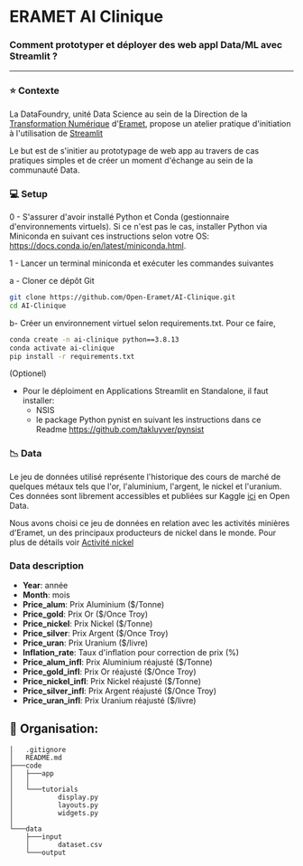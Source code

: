# ERAMET AI Clinique

### Comment prototyper et déployer des web appl Data/ML avec Streamlit ?

--------
### ⭐ Contexte

La DataFoundry, unité Data Science au sein de la Direction de la [Transformation Numérique](https://www.eramet.com/fr/groupe/transformation-numerique) d'[Eramet](https://www.eramet.com/fr), propose un atelier pratique d'initiation à l'utilisation de [Streamlit](https://streamlit.io/)

Le but est de s'initier au prototypage de web app au travers de cas pratiques simples et de créer un moment d'échange au sein de la communauté Data.


### 💻 Setup

0 - S'assurer d'avoir installé Python et Conda (gestionnaire d'environnements virtuels).
Si ce n'est pas le cas, installer Python via Miniconda en suivant ces instructions selon votre OS: https://docs.conda.io/en/latest/miniconda.html.

1 - Lancer un terminal miniconda et exécuter les commandes suivantes

a - Cloner ce dépôt Git

```bash
git clone https://github.com/Open-Eramet/AI-Clinique.git
cd AI-Clinique
```

b- Créer un environnement virtuel selon requirements.txt. Pour ce faire, 

```bash
conda create -n ai-clinique python==3.8.13
conda activate ai-clinique
pip install -r requirements.txt
```

(Optionel)
- Pour le déploiment en Applications Streamlit en Standalone, il faut installer:
    - NSIS
    - le package Python pynist en suivant les instructions dans ce Readme https://github.com/takluyver/pynsist

### 📉 Data
Le jeu de données utilisé représente l'historique des cours de marché de quelques métaux tels que l'or, l'aluminium, l'argent, le nickel et l'uranium. Ces données sont librement accessibles et publiées sur Kaggle [ici](https://www.kaggle.com/datasets/timmofeyy/-metals-price-changes-within-last-30-years) en Open Data.

Nous avons choisi ce jeu de données en relation avec les activités minières d'Eramet, un des principaux producteurs de nickel dans le monde. Pour plus de détails voir [Activité nickel](https://www.eramet.com/fr/activites/produits/nickel)


### Data description

- __Year__: année
- __Month__: mois
- __Price_alum__: Prix Aluminium ($/Tonne)
- __Price_gold__: Prix Or ($/Once Troy)
- __Price_nickel__: Prix Nickel ($/Tonne)
- __Price_silver__: Prix Argent ($/Once Troy)
- __Price_uran__: Prix Uranium ($/livre)
- __Inflation_rate__: Taux d'inflation pour correction de prix (%)
- __Price_alum_infl__: Prix Aluminium réajusté ($/Tonne)
- __Price_gold_infl__: Prix Or réajusté ($/Once Troy)
- __Price_nickel_infl__: Prix Nickel  réajusté ($/Tonne)
- __Price_silver_infl__: Prix Argent réajusté ($/Once Troy)
- __Price_uran_infl__: Prix Uranium réajusté ($/livre)

## 📁 Organisation:
```
│   .gitignore
│   README.md
├───code
│   ├───app
│   │
│   └───tutorials
│           display.py
│           layouts.py
│           widgets.py
│
└───data
    ├───input
    │       dataset.csv
    └───output
```
